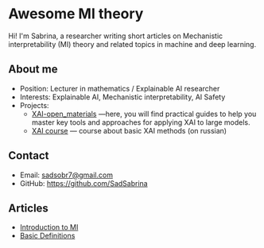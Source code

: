 # Awesome MI theory

Hi! I'm Sabrina, a researcher writing short articles on Mechanistic interpretability (MI) theory and related topics in machine and deep learning.

## About me

- Position: Lecturer in mathematics / Explainable AI researcher
- Interests: Explainable AI, Mechanistic interpretability, AI Safety
- Projects: 
    - [XAI-open_materials](https://github.com/SadSabrina/XAI-open_materials) —here, you will find practical guides to help you master key tools and approaches for applying XAI to large models. 
    - [XAI course](https://stepik.org/a/198640) — course about basic XAI methods (on russian)


## Contact
- Email: sadsobr7@gmail.com
- GitHub: https://github.com/SadSabrina

## Articles

- [Introduction to MI](articles/introduction-to-mi.md)
- [Basic Definitions](articles/basic-definiions.md)
